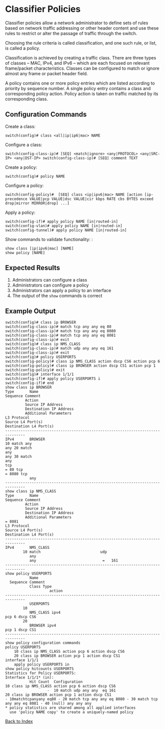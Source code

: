 # Classifier Policies

Classifier policies allow a network administrator to define sets of rules based on network traffic addressing or other header content and use these rules to restrict or alter the passage of traffic through the switch.

Choosing the rule criteria is called classification, and one such rule, or list, is called a policy.

Classification is achieved by creating a traffic class. There are three types of classes – MAC, IPv4, and IPv6 – which are each focused on relevant frame/packet characteristics. Classes can be configured to match or ignore almost any frame or packet header field.

A policy contains one or more policy entries which are listed according to priority by sequence number. A single policy entry contains a class and corresponding policy action. Policy action is taken on traffic matched by its corresponding class.

## Configuration Commands

Create a class:

```
switch(config)# class <all|ip|ip6|mac> NAME
```

Configure a class:

```
switch(config-class-ip)# [SEQ] <match|ignore> <any|PROTOCOL> <any|SRC-IP> <any|DST-IP> switch(config-class-ip)# [SEQ] comment TEXT
```

Create a policy:

```
switch(config)# policy NAME
```

Configure a policy:

```
switch(config-policy)#  [SEQ] class <ip|ipv6|mac> NAME [action [ip-precedence VALUE|pcp VALUE|dsc VALUE|cir kbps RATE cbs BYTES exceed drop|mirror MIRROR|drop] ...]
```

Apply a policy:

```
switch(config-if)# apply policy NAME [in|routed-in]
switch(config-vlan)# apply policy NAME [in|routed-in]
switch(config-tunnel)# apply policy NAME [in|routed-in]
```

Show commands to validate functionality: :

```
show class [ip|ipv6|mac] [NAME]
show policy [NAME]
```

## Expected Results

1. Administrators can configure a class
2. Administrators can configure a policy
3. Administrators can apply a policy to an interface
4. The output of the `show` commands is correct

## Example Output

```text
switch(config)# class ip BROWSER
switch(config-class-ip)# match tcp any any eq 80
switch(config-class-ip)# match tcp any any eq 8080
switch(config-class-ip)# match tcp any any eq 8081
switch(config-class-ip)# exit
switch(config)# class ip NMS_CLASS
switch(config-class-ip)# match udp any any eq 161
switch(config-class-ip)# exit
switch(config)# policy USERPORTS
switch(config-policy)# class ip NMS_CLASS action dscp CS6 action pcp 6
switch(config-policy)# class ip BROWSER action dscp CS1 action pcp 1
switch(config-policy)# exit
switch(config)# interface 1/1/1
switch(config-if)# apply policy USERPORTS i
switch(config-if)# end
show class ip BROWSER
Type       Name
Sequence Comment
         Action
         Source IP Address
         Destination IP Address
         Additional Parameters
L3 Protocol
Source L4 Port(s)
Destination L4 Port(s)
-------------------------------------------------------------------------------
IPv4       BROWSER
10 match any
any 20 match
any
any 30 match
any
tcp
= 80 tcp
= 8080 tcp
           any
-------------------------------------------------------------------------------
show class ip NMS_CLASS
Type       Name
Sequence Comment
         Action
         Source IP Address
         Destination IP Address
         Additional Parameters
= 8081
L3 Protocol
Source L4 Port(s)
Destination L4 Port(s)
-------------------------------------------------------------------------------
IPv4       NMS_CLASS
        10 match                           udp
           any
           any                              =   161
-------------------------------------------------------------------------------
show policy USERPORTS
           Name
  Sequence Comment
           Class Type
                    action
-------------------------------------------------------------------------------
           USERPORTS
        10
           NMS_CLASS ipv4
pcp 6 dscp CS6
        20
           BROWSER ipv4
pcp 1 dscp CS1
-------------------------------------------------------------------------------
show policy configuration commands
policy USERPORTS
    10 class ip NMS_CLASS action pcp 6 action dscp CS6
    20 class ip BROWSER action pcp 1 action dscp CS1
interface 1/1/1
    apply policy USERPORTS in
show policy hitcounts USERPORTS
Statistics for Policy USERPORTS:
Interface 1/1/1* (in):
           Hit Count  Configuration
10 class ip NMS_CLASS action pcp 6 action dscp CS6
                   -  10 match udp any any  eq 161
20 class ip BROWSER action pcp 1 action dscp CS1
- 10matchtcpanyany eq80 - 20 match tcp any any eq 8080 - 30 match tcp any any eq 8081 - 40 (null) any any any
* policy statistics are shared among all applied interfaces
  use 'policy NAME copy' to create a uniquely-named policy
```

[Back to Index](../README.md)
